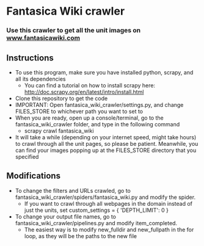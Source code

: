 # Fantasica Wiki crawler
### Use this crawler to get all the unit images on www.fantasicawiki.com
## Instructions
* To use this program, make sure you have installed python, scrapy, and all its dependencies
  * You can find a tutorial on how to install scrapy here: http://doc.scrapy.org/en/latest/intro/install.html
* Clone this repository to get the code
* IMPORTANT: Open fantasica_wiki_crawler/settings.py, and change FILES_STORE to whichever path you want to set to
* When you are ready, open up a console/terminal, go to the fantasica_wiki_crawler folder, and type in the following command
  * scrapy crawl fantasica_wiki
* It will take a while (depending on your internet speed, might take hours) to crawl through all the unit pages, so please be patient. Meanwhile, you can find your images popping up at the FILES_STORE directory that you specified
## Modifications
* To change the filters and URLs crawled, go to fantasica_wiki_crawler/spiders/fantasica_wiki.py and modify the spider. 
  * If you want to crawl through all webpages in the domain instead of just the units, set custom_settings = { 'DEPTH_LIMIT': 0 }
* To change your output file names, go to fantasica_wiki_crawler/pipelines.py and modify item_completed. 
  * The easiest way is to modify new_fulldir and new_fullpath in the for loop, as they will be the paths to the new file 
